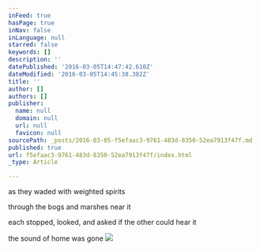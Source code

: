 ```yaml
---
inFeed: true
hasPage: true
inNav: false
inLanguage: null
starred: false
keywords: []
description: ''
datePublished: '2016-03-05T14:47:42.610Z'
dateModified: '2016-03-05T14:45:38.382Z'
title: ''
author: []
authors: []
publisher:
  name: null
  domain: null
  url: null
  favicon: null
sourcePath: _posts/2016-03-05-f5efaac3-9761-483d-8350-52ea7913f47f.md
published: true
url: f5efaac3-9761-483d-8350-52ea7913f47f/index.html
_type: Article

---
```

as they waded with weighted spirits

through the bogs and marshes near it

each stopped, looked, and asked if the other could hear it

the sound of home was gone
![](https://the-grid-user-content.s3-us-west-2.amazonaws.com/a3c0e057-d60a-4f5f-96e6-6e8edc25013e.png)